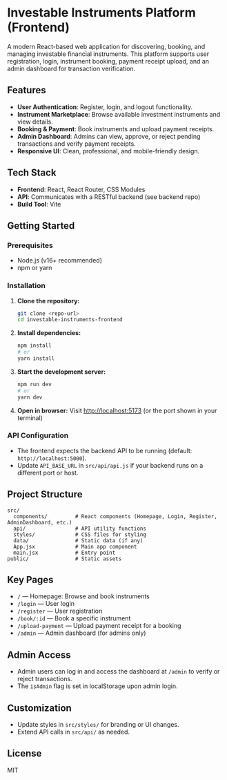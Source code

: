 # Investable Instruments Platform (Frontend)

A modern React-based web application for discovering, booking, and managing investable financial instruments. This platform supports user registration, login, instrument booking, payment receipt upload, and an admin dashboard for transaction verification.

## Features

- **User Authentication**: Register, login, and logout functionality.
- **Instrument Marketplace**: Browse available investment instruments and view details.
- **Booking & Payment**: Book instruments and upload payment receipts.
- **Admin Dashboard**: Admins can view, approve, or reject pending transactions and verify payment receipts.
- **Responsive UI**: Clean, professional, and mobile-friendly design.

## Tech Stack

- **Frontend**: React, React Router, CSS Modules
- **API**: Communicates with a RESTful backend (see backend repo)
- **Build Tool**: Vite

## Getting Started

### Prerequisites

- Node.js (v16+ recommended)
- npm or yarn

### Installation

1. **Clone the repository:**
   ```bash
   git clone <repo-url>
   cd investable-instruments-frontend
   ```
2. **Install dependencies:**
   ```bash
   npm install
   # or
   yarn install
   ```
3. **Start the development server:**
   ```bash
   npm run dev
   # or
   yarn dev
   ```
4. **Open in browser:**
   Visit [http://localhost:5173](http://localhost:5173) (or the port shown in your terminal)

### API Configuration

- The frontend expects the backend API to be running (default: `http://localhost:5000`).
- Update `API_BASE_URL` in `src/api/api.js` if your backend runs on a different port or host.

## Project Structure

```
src/
  components/         # React components (Homepage, Login, Register, AdminDashboard, etc.)
  api/                # API utility functions
  styles/             # CSS files for styling
  data/               # Static data (if any)
  App.jsx             # Main app component
  main.jsx            # Entry point
public/               # Static assets
```

## Key Pages

- `/` — Homepage: Browse and book instruments
- `/login` — User login
- `/register` — User registration
- `/book/:id` — Book a specific instrument
- `/upload-payment` — Upload payment receipt for a booking
- `/admin` — Admin dashboard (for admins only)

## Admin Access

- Admin users can log in and access the dashboard at `/admin` to verify or reject transactions.
- The `isAdmin` flag is set in localStorage upon admin login.

## Customization

- Update styles in `src/styles/` for branding or UI changes.
- Extend API calls in `src/api/` as needed.

## License

MIT
